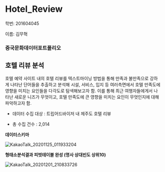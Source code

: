 # Hotel_Review

학번: 201604045

이름: 김무혁

### 중국문화데이터포트폴리오

## 호텔 리뷰 분석

호텔 예약 사이트 내의 호텔 리뷰를 텍스트마이닝 방법을 통해 
만족과 불만족으로 강하게 나타난 단어들을 추출하고 분석해 
시설, 서비스, 입지 등 여러측면에서 호텔 만족도에 영향을 미치는
요인들을 다각도로 탐색해보고자 함. 이를 통해 최근 여행자들에게서 나타난 새로운 니즈가 무엇이고, 
호텔 만족도에 큰 영향을 미치는 요인이 무엇인지에 대해 파악하고자 함.

+ 데이터 수집 대상 : 트립어드바이저 내 제주도 호텔 리뷰

+ 총 수집 건수 : 2,014

**데이터스키마**

![KakaoTalk_20201125_011933204](https://user-images.githubusercontent.com/74213615/100122164-6fd6a780-2ebc-11eb-98c5-94a1e7f1d441.png)

**형태소분석결과 피벗테이블 완성 (명사 상대빈도 상위10)**

![KakaoTalk_20201201_210833726](https://user-images.githubusercontent.com/74213615/100738857-96936180-3419-11eb-9d56-5aae315f61cc.png)
